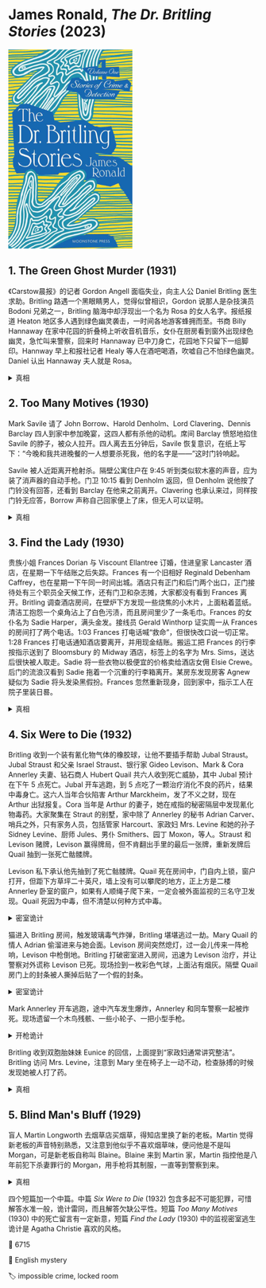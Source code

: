# James Ronald, <i>The Dr. Britling Stories</i> (2023)
<img src=images/2023_cover.jpg width=250/>

## 1. The Green Ghost Murder (1931)

《Carstow晨报》的记者 Gordon Angell 面临失业，向主人公 Daniel Britling 医生求助。Britling 路遇一个黑眼睛男人，觉得似曾相识，Gordon 说那人是杂技演员 Bodoni 兄弟之一，Britling 脑海中却浮现出一个名为 Rosa 的女人名字。报纸报道 Heaton 地区多人遇到绿色幽灵袭击，一时间各地游客蜂拥而至。书商 Billy Hannaway 在家中花园的折叠椅上听收音机音乐，女仆在厨房看到窗外出现绿色幽灵，急忙叫来警察，回来时 Hannaway 已中刀身亡，花园地下只留下一组脚印。Hannway 早上和报社记者 Healy 等人在酒吧喝酒，吹嘘自己不怕绿色幽灵。Daniel 认出 Hannaway 夫人就是 Rosa。

<details><summary>真相</summary>
绿色幽灵是 Gordon 装扮，目的是制造话题，增加报纸销量。他在酒吧听到 Hannaway 说不怕绿色幽灵，所以去他家里吓他，并在花园里留下脚印。Hugo Gaspari 和 Rosa 是一对杂技演员，Gaspari 擅长扔飞刀，Rosa 后来嫁给了 Hannaway，Gaspari 则化名“Bodoni 兄弟”继续表演。Gaspari 飞刀杀死 Hannaway。
</details>

## 2. Too Many Motives (1930)

Mark Savile 请了 John Borrow、Harold Denholm、Lord Clavering、Dennis Barclay 四人到家中参加晚宴，这四人都有杀他的动机。席间 Barclay 愤怒地掐住 Savile 的脖子，被众人拉开。四人离去五分钟后，Savile 恢复意识，在纸上写下：“今晚和我共进晚餐的一人想要杀死我，他的名字是——”这时门铃响起。

Savile 被人近距离开枪射杀。隔壁公寓住户在 9:45 听到类似软木塞的声音，应为装了消声器的自动手枪。门卫 10:15 看到 Denholm 返回，但 Denholm 说他按了门铃没有回答，还看到 Barclay 在他来之前离开。Clavering 也承认来过，同样按门铃无应答，Borrow 声称自己回家便上了床，但无人可以证明。

<details><summary>真相</summary>
Savile 自杀，枪被橡皮条拉到壁炉烟囱里。他故意留下指向四人的遗书，让他们余生都活在猜疑中。
</details>

## 3. Find the Lady (1930)

贵族小姐 Frances Dorian 与 Viscount Ellantree 订婚，住进皇家 Lancaster 酒店，在星期一下午结账之后失踪。Frances 有一个旧相好 Reginald Debenham Caffrey，也在星期一下午同一时间出城。酒店只有正门和后门两个出口，正门接待处有三个职员全天候工作，还有门卫和杂志摊，大家都没有看到 Frances 离开。Britling 调查酒店房间，在壁炉下方发现一些烧焦的小木片，上面粘着蓝纸。清洁工抱怨一个桌角沾上了白色污渍，而且房间里少了一条毛巾。Frances 的女仆名为 Sadie Harper，满头金发。接线员 Gerald Winthorp 证实周一从 Frances 的房间打了两个电话。1:03 Frances 打电话喊“救命”，但很快改口说一切正常。1:28 Frances 打电话通知酒店要离开，并用现金结账。搬运工把 Frances 的行李按指示送到了 Bloomsbury 的 Midway 酒店，标签上的名字为 Mrs. Sims，送达后很快被人取走。Sadie 将一些衣物以极便宜的价格卖给酒店女佣 Elsie Crewe。后门的流浪汉看到 Sadie 拖着一个沉重的行李箱离开。某房东发现房客 Agnew 疑似为 Sadie 将头发染黑假扮。Frances 忽然重新现身，回到家中，指示工人在院子里装日晷。

<details><summary>真相</summary>
Frances 与 Sadie 发生冲突，不慎将她推倒，头撞在桌角上流血死亡。Frances 没有清洁经验，用温水和肥皂擦拭桌角，结果把漆擦掉。Frances 打电话给前台求助，但很快后悔并取消电话。Frances 用一条毛巾包住尸体头部，把尸体藏在行李箱中，自己冒充为 Sadie，把装不下的衣服廉价卖给 Elsie，然后从后门离开（后门流浪汉看到的 Sadie 是 Frances 假扮）。Frances 请求 Caffrey 帮助，二人以 Agnew 夫妇的名义住进旅馆，故意留下女仆的衣物让房东太太怀疑，并留下黑色染发剂假装染发。Frances 回到家中，把 Sadie 的尸体藏在日晷下面。
</details>

## 4. Six Were to Die (1932)

Britling 收到一个装有氰化物气体的橡胶球，让他不要插手帮助 Jubal Straust。Jubal Straust 和父亲 Israel Straust、银行家 Gideo Levison、Mark & Cora Annerley 夫妻、钻石商人 Hubert Quail 共六人收到死亡威胁，其中 Jubal 预计在下午 5 点死亡。Jubal 开车逃跑，到 5 点吃了一颗治疗消化不良的药片，结果中毒身亡。这六人当年合伙陷害 Arthur Marckheim，发了不义之财，现在 Arthur 出狱报复。Cora 当年是 Arthur 的妻子，她在戒指的秘密隔层中发现氰化物毒药。大家聚集在 Straut 的别墅，家中除了 Annerley 的秘书 Adrian Carver、哨兵之外，只有家务人员，包括管家 Harcourt、家政妇 Mrs. Levine 和她的孙子 Sidney Levine、厨师 Jules、男仆 Smithers、园丁 Moxon，等人。Straust 和 Levison 赌牌，Levison 赢得牌局，但不肯翻出手里的最后一张牌，重新发牌后 Quail 抽到一张死亡骷髅牌。

Levison 私下承认他先抽到了死亡骷髅牌。Quail 死在房间中，门自内上锁，窗户打开，但距下方草坪二十英尺，墙上没有可以攀爬的地方，正上方是二楼 Annerley 卧室的窗户，如果有人顺绳子爬下来，一定会被外面监视的三名守卫发现。Quail 死因为中毒，但不清楚以何种方式中毒。

<details><summary>密室诡计</summary>
Quail 不喜欢猫，凶手在 Mary Quail 的小猫爪子上放了毒药，从二楼用钓鱼竿把小猫降入 Quail 的房间，Quail 赶猫的时候被猫爪子抓伤，中毒身亡。
</details>

猫进入 Britling 房间，触发玻璃毒气炸弹，Britling 堪堪逃过一劫。Mary Quail 的情人 Adrian 偷溜进来与她会面。Levison 房间突然熄灯，过一会儿传来一阵枪响，Levison 中枪倒地。Britling 打破密室进入房间，迅速为 Levison 治疗，并让警察对外谎称 Levison 已死。现场捡到一枚彩色气球，上面沾有烟灰。隔壁 Quail 房门上的封条被人撕掉后贴了一个假的封条。

<details><summary>密室诡计</summary>
凶手在两个房间烟囱内壁上开了洞，从隔壁房间将气球投放到 Levison 的房间。Levison 听到声音后起来拿抽屉里的手枪，但凶手在抽屉里设置了弹簧机关，一开抽屉便会射出子弹。
</details>

Mark Annerley 开车逃跑，途中汽车发生爆炸，Annerley 和同车警察一起被炸死。现场遗留一个木鸟残骸、一些小轮子、一把小型手枪。

<details><summary>开枪诡计</summary>
凶手用布谷鸟钟做了一个定时开枪机关，安装在汽车后座的软垫中，枪口对准驾驶员头部。
</details>

Britling 收到双胞胎妹妹 Eunice 的回信，上面提到“家政妇通常讲究整洁”。Britling 访问 Mrs. Levine，注意到 Mary 坐在椅子上一动不动，检查脉搏的时候发现她被人打了药。

<details><summary>真相</summary>
Mrs. Levine 是 Arthur Marckheim 的母亲，Sidney Levine 是他的儿子。Arthur 化装成 Mrs. Levine 混进家中，测指纹的时候由真正的 Mrs. Levin 代替，所以没有露出破绽。Arthur 和 Sidney 合作杀人，又绑架了 Mary Quail。Arthur 取走了 Straust 的钱，令其绝望自杀。结尾 Arthur 在火灾中死亡，Sidney 放 Mary 逃生。
</details>

## 5. Blind Man's Bluff (1929)

盲人 Martin Longworth 去烟草店买烟草，得知店里换了新的老板。Martin 觉得新老板的声音特别熟悉，又注意到他似乎不喜欢烟草味，便问他是不是叫 Morgan，可是新老板自称叫 Blaine。Blaine 来到 Martin 家，Martin 指控他是八年前犯下杀妻罪行的 Morgan，用手枪将其制服，一直等到警察到来。

<details><summary>真相</summary>
Martin 听声音认出 Morgan（伏线：敲桌子、一闻烟草味就咳嗽）。Martin 用来制服 Morgan 的“枪”是点火枪。
</details>

四个短篇加一个中篇。中篇 <i>Six Were to Die</i> (1932) 包含多起不可能犯罪，可惜解答水准一般，诡计雷同，而且解答欠缺公平性。短篇 <i>Too Many Motives</i> (1930) 中的死亡留言有一定新意，短篇 <i>Find the Lady</i> (1930) 中的监视密室逃生诡计是 Agatha Christie 喜欢的风格。

:link: 6715

:file_folder: English mystery

:label: impossible crime, locked room
